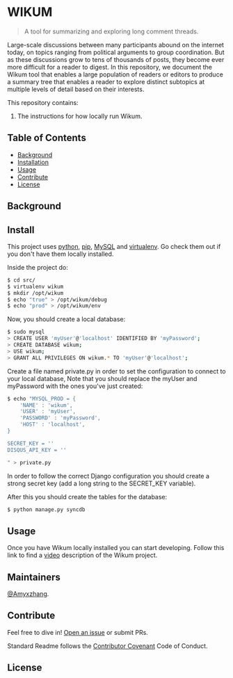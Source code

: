 # WIKUM



> A tool for summarizing and exploring long comment threads.

Large-scale discussions between many participants abound on the internet today, on topics ranging from political arguments to group coordination. But as these discussions grow to tens of thousands of posts, they become ever more difficult for a reader to digest. In this repository, we document the Wikum tool that enables a large population of readers or editors to produce a summary tree that enables a reader to explore distinct subtopics at multiple levels of detail based on their interests.




This repository contains:


1. The instructions for how locally run Wikum.



## Table of Contents

- [Background](#background)
- [Installation](#install)
- [Usage](#usage)
- [Contribute](#contribute)
- [License](#license)

## Background


## Install

This project uses [python](http://nodejs.org), [pip](https://pip.pypa.io/en/stable/installing/), [MySQL](https://pip.pypa.io/en/stable/installing/) and [virtualenv](https://virtualenv.pypa.io/en/stable/installation/). Go check them out if you don't have them locally installed.


Inside the project do:

```sh
$ cd src/
$ virtualenv wikum
$ mkdir /opt/wikum
$ echo "true" > /opt/wikum/debug
$ echo "prod" > /opt/wikum/env

```

Now, you should create a local database:

```sh
$ sudo mysql
> CREATE USER 'myUser'@'localhost' IDENTIFIED BY 'myPassword';
> CREATE DATABASE wikum;
> USE wikum;
> GRANT ALL PRIVILEGES ON wikum.* TO 'myUser'@'localhost';

```


Create a file named private.py in order to set the configuration to connect to your local database, Note that you should replace the myUser and myPassword with the ones you've just created:

```sh
$ echo "MYSQL_PROD = {
    'NAME' : 'wikum',
    'USER' : 'myUser',
    'PASSWORD' : 'myPassword',
    'HOST' : 'localhost',  
}

SECRET_KEY = ''
DISQUS_API_KEY = ''

" > private.py
```

In order to follow the correct Django configuration you should create a strong secret key (add a long string to the SECRET_KEY variable).

After this you should create the tables for the database:

```sh
$ python manage.py syncdb
```
## Usage

Once you have Wikum locally installed you can start developing. 
Follow this link to find a [video](spec.md) description of the Wikum project.


## Maintainers

[@Amyxzhang](https://github.com/amyxzhang).

## Contribute

Feel free to dive in! [Open an issue](https://github.com/RichardLitt/standard-readme/issues/new) or submit PRs.

Standard Readme follows the [Contributor Covenant](http://contributor-covenant.org/version/1/3/0/) Code of Conduct.

## License

